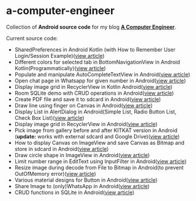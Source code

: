 # a-computer-engineer
Collection of <b>Android source code</b> for my blog <b>[A Computer Engineer](http://acomputerenginee.com/)</b>.

Current source code:
- SharedPreferences in Android Kotlin (with How to Remember User Login/Session Example)(<a href='https://acomputerengineer.com/2020/02/11/sharedpreferences-in-android-kotlin-with-how-to-remember-user-login-session-example/' target='_blank'>view article</a>)
- Different colors for selected tab in BottomNavigationView in Android Kotlin(Programmatically)(<a href='https://acomputerengineer.com/2020/01/13/different-colors-for-selected-tab-in-bottomnavigationview-in-android-kotlinprogrammatically/' target='_blank'>view article</a>)
- Populate and manipulate AutoCompleteTextView in Android(<a href='https://acomputerenginee.com/2019/08/04/populate-and-manipulate-autocompletetextview-in-android/' target='_blank'>view article</a>)
- Open chat page in Whatsapp for given number in Android(<a href='https://acomputerenginee.com/2019/07/05/open-chat-page-in-whatsapp-for-given-number-in-android/' target='_blank'>view article</a>)
- Display image grid in RecyclerView in Kotlin Android(<a href='https://acomputerenginee.com/2019/05/09/display-image-grid-in-recyclerview-in-kotlin-android/' target='_blank'>view article</a>)
- Room SQLite demo with CRUD operations in Android(<a href='https://acomputerenginee.com/2018/12/18/room-sqlite-demo-with-crud-operations-in-android/'>view article</a>)
- Create PDF file and save it to sdcard in Android(<a href='https://acomputerenginee.com/2018/09/06/create-pdf-and-save-to-the-sdcard-in-android/'>view article</a>)
- Draw line using finger on Canvas in Android(<a href='https://acomputerenginee.com/2018/08/25/draw-line-using-finger-on-canvas-in-android/' target='_blank'>view article</a>)
- Display List in AlertDialog in Android(Simple List, Radio Button List, Check Box List)(<a href='https://acomputerenginee.com/2018/07/23/display-list-in-alertdialog-in-androidsimple-list-radio-button-list-check-box-list/' target='_blank'>view article</a>)
- Display image grid in RecyclerView in Android(<a href='https://acomputerenginee.com/2018/04/15/display-image-grid-in-recyclerview-in-android/' target='_blank'>view article</a>)
- Pick image from gallery before and after KITKAT version in Android (<b>update:</b> works with external sdcard and Google Drive)(<a href='https://acomputerenginee.com/2015/07/04/pick-image-from-gallery-before-and-after-kitkat-version-in-android/' target='_blank'>view article</a>)
- How to display Canvas on ImageView and save Canvas as Bitmap and store in sdcard in Android(<a href='https://acomputerenginee.com/2015/01/13/how-to-draw-canvas-on-imageview-and-save-canvas-as-bitmap-and-store-in-sdcard-in-android/' target='_blank'>view article</a>)
- Draw circle shape in ImageView in Android(<a href='https://acomputerenginee.com/2015/01/05/draw-circle-shape-in-imageview-in-android/' target='_blank'>view article</a>)
- Limit number range in EditText using InputFilter in Android(<a href='https://acomputerenginee.com/2015/12/16/limit-number-range-in-edittext-in-android-using-inputfilter/' target='_blank'>view article</a>)
- Resize image during decode from File to Bitmap in Android(to prevent OutOfMemory error)(<a href='https://acomputerenginee.com/2015/04/01/resize-image-during-decode-from-file-to-bitmap-in-android/' target='_blank'>view article</a>)
- Various material designs for Button in Android(<a href='https://acomputerenginee.com/2016/04/28/various-material-designs-for-button-in-android/' target='_blank'>view article</a>)
- Share Image to (only)WhatsApp in Android(<a href='https://acomputerenginee.com/2014/11/02/add-share-image-to-whatsapp-button-in-android/' target='_blank'>view article</a>)
- CRUD functions in SQLite in Android(<a href='https://acomputerenginee.com/2016/08/31/crud-functions-in-sqlite-in-android/' target='_blank'>view article</a>)

